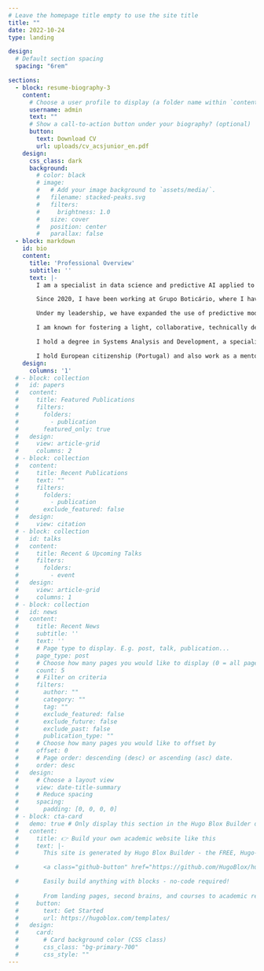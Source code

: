 ```yaml
---
# Leave the homepage title empty to use the site title
title: ""
date: 2022-10-24
type: landing

design:
  # Default section spacing
  spacing: "6rem"

sections:
  - block: resume-biography-3
    content:
      # Choose a user profile to display (a folder name within `content/authors/`)
      username: admin
      text: ""
      # Show a call-to-action button under your biography? (optional)
      button:
        text: Download CV
        url: uploads/cv_acsjunior_en.pdf
    design:
      css_class: dark
      background:
        # color: black
        # image:
        #   # Add your image background to `assets/media/`.
        #   filename: stacked-peaks.svg
        #   filters:
        #     brightness: 1.0
        #   size: cover
        #   position: center
        #   parallax: false
  - block: markdown
    id: bio
    content:
      title: 'Professional Overview'
      subtitle: ''
      text: |-
        I am a specialist in data science and predictive AI applied to demand planning, with a proven track record of technical and evolutionary leadership within one of the largest supply chain operations in Latin America.

        Since 2020, I have been working at Grupo Boticário, where I have led significant advancements in the application of predictive AI models focused on the S&OP process. I was promoted from data scientist to team leader in 2022 and currently lead a team of 10 professionals (data scientists and ML engineers) dedicated to the development, maintenance, and continuous improvement of demand forecasting models and analytical solutions integrated into the planning process.

        Under my leadership, we have expanded the use of predictive models across different business units and sales channels within the group, improved key metrics such as WMAPE and Bias, developed tools that increased planners’ adherence to generated forecasts, and advanced software engineering and MLOps practices, achieving a high level of technical maturity. These practices have been fundamental to ensuring reliable forecasts that are integrated into the decision-making flow and deliver high business value.

        I am known for fostering a light, collaborative, technically demanding environment with a focus on gender diversity. Additionally, I have a genuine concern for the well-being and development of people. As a result, we consistently maintain high engagement scores on Team Culture, the platform used to measure employee engagement.

        I hold a degree in Systems Analysis and Development, a specialization in Data Science & Big Data, and a Master’s degree in Applied Optimization. My previous professional experience spans the port, engineering, oil and gas, healthcare, and e-commerce sectors, which has contributed to the development of a systemic vision and a generalist, business-oriented profile. I also consider my strong logical reasoning, clear communication, and ability to build good relationships among my key strengths.

        I hold European citizenship (Portugal) and also work as a mentor and professor, with a passion for sharing knowledge and supporting the development of professionals.
    design:
      columns: '1'
  # - block: collection
  #   id: papers
  #   content:
  #     title: Featured Publications
  #     filters:
  #       folders:
  #         - publication
  #       featured_only: true
  #   design:
  #     view: article-grid
  #     columns: 2
  # - block: collection
  #   content:
  #     title: Recent Publications
  #     text: ""
  #     filters:
  #       folders:
  #         - publication
  #       exclude_featured: false
  #   design:
  #     view: citation
  # - block: collection
  #   id: talks
  #   content:
  #     title: Recent & Upcoming Talks
  #     filters:
  #       folders:
  #         - event
  #   design:
  #     view: article-grid
  #     columns: 1
  # - block: collection
  #   id: news
  #   content:
  #     title: Recent News
  #     subtitle: ''
  #     text: ''
  #     # Page type to display. E.g. post, talk, publication...
  #     page_type: post
  #     # Choose how many pages you would like to display (0 = all pages)
  #     count: 5
  #     # Filter on criteria
  #     filters:
  #       author: ""
  #       category: ""
  #       tag: ""
  #       exclude_featured: false
  #       exclude_future: false
  #       exclude_past: false
  #       publication_type: ""
  #     # Choose how many pages you would like to offset by
  #     offset: 0
  #     # Page order: descending (desc) or ascending (asc) date.
  #     order: desc
  #   design:
  #     # Choose a layout view
  #     view: date-title-summary
  #     # Reduce spacing
  #     spacing:
  #       padding: [0, 0, 0, 0]
  # - block: cta-card
  #   demo: true # Only display this section in the Hugo Blox Builder demo site
  #   content:
  #     title: 👉 Build your own academic website like this
  #     text: |-
  #       This site is generated by Hugo Blox Builder - the FREE, Hugo-based open source website builder trusted by 250,000+ academics like you.

  #       <a class="github-button" href="https://github.com/HugoBlox/hugo-blox-builder" data-color-scheme="no-preference: light; light: light; dark: dark;" data-icon="octicon-star" data-size="large" data-show-count="true" aria-label="Star HugoBlox/hugo-blox-builder on GitHub">Star</a>

  #       Easily build anything with blocks - no-code required!
        
  #       From landing pages, second brains, and courses to academic resumés, conferences, and tech blogs.
  #     button:
  #       text: Get Started
  #       url: https://hugoblox.com/templates/
  #   design:
  #     card:
  #       # Card background color (CSS class)
  #       css_class: "bg-primary-700"
  #       css_style: ""
---
```

